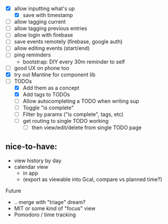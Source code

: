 - [x] allow inputting what's up
  - [x] save with timestamp
- [ ] allow tagging current
- [ ] allow tagging previous entries
- [ ] allow login with firebase
- [ ] save events remotely (firebase, google auth)
- [ ] allow editing events (start/end)
- [ ] ping reminders
  - bootstrap: DIY every 30m reminder to self
- [ ] good UX on phone too
- [x] try out Mantine for component lib
- [ ] TODOs
  - [x] Add them as a concept
  - [x] Add tags to TODOs
  - [ ] Allow autocompleting a TODO when writing sup
  - [ ] Toggle "is complete"
  - [ ] Filter by params ("is complete", tags, etc)
  - [ ] get routing to single TODO working
    - [ ] then view/edit/delete from single TODO page

## nice-to-have:

- view history by day
- calendar view
  - in app
  - (export as viewable into Gcal, compare vs planned time?)

Future

- .. merge with "triage" dream?
- MIT or some kind of "focus" view
- Pomodoro / time tracking

